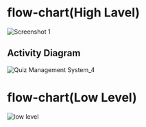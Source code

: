 # flow-chart(High Lavel)
![Screenshot 1](https://user-images.githubusercontent.com/42884425/143047269-7e6245d3-7c49-4ea3-8ccc-ab67078a9d2d.jpg)

## Activity Diagram
![Quiz Management System_4](https://user-images.githubusercontent.com/42884425/143249240-6d5b8277-ddda-4e4a-8c49-623b6f354482.jpeg)

# flow-chart(Low Level)
![low level](https://user-images.githubusercontent.com/42884425/143249906-297a6501-15f9-4e13-b0d2-64f4fc50715b.jpg)

